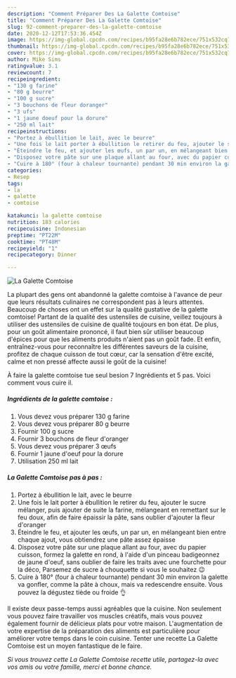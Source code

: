 ```yaml
---
description: "Comment Préparer Des La Galette Comtoise"
title: "Comment Préparer Des La Galette Comtoise"
slug: 92-comment-preparer-des-la-galette-comtoise
date: 2020-12-12T17:53:36.454Z
image: https://img-global.cpcdn.com/recipes/b95fa28e6b782ece/751x532cq70/la-galette-comtoise-photo-principale-de-la-recette.jpg
thumbnail: https://img-global.cpcdn.com/recipes/b95fa28e6b782ece/751x532cq70/la-galette-comtoise-photo-principale-de-la-recette.jpg
cover: https://img-global.cpcdn.com/recipes/b95fa28e6b782ece/751x532cq70/la-galette-comtoise-photo-principale-de-la-recette.jpg
author: Mike Sims
ratingvalue: 3.1
reviewcount: 7
recipeingredient:
- "130 g farine"
- "80 g beurre"
- "100 g sucre"
- "3 bouchons de fleur doranger"
- "3 ufs"
- "1 jaune doeuf pour la dorure"
- "250 ml lait"
recipeinstructions:
- "Portez à ébullition le lait, avec le beurre"
- "Une fois le lait porter à ébullition le retirer du feu, ajouter le sucre mélanger, puis ajouter de suite la farine, mélangeant en remettant sur le feu doux, afin de faire épaissir la pâte, sans oublier d&#39;ajouter la fleur d&#39;oranger"
- "Éteindre le feu, et ajouter les œufs, un par un, en mélangeant bien entre chaque ajout, vous obtiendrez une pâte assez épaisse"
- "Disposez votre pâte sur une plaque allant au four, avec du papier cuisson, formez la galette en rond, à l&#39;aide d&#39;un pinceau badigeonnez de jaune d&#39;oeuf, sans oublier de faire les traits avec une fourchette pour la déco, Parsemez de sucre à chouquette si vous le souhaitez 😉"
- "Cuire à 180° (four à chaleur tournante) pendant 30 min environ la galette va gonfler, comme la pâte à choux, mais va redescendre ensuite. Vous pouvez la dégustez tiède ou froide 👌"
categories:
- Resep
tags:
- la
- galette
- comtoise

katakunci: la galette comtoise 
nutrition: 183 calories
recipecuisine: Indonesian
preptime: "PT22M"
cooktime: "PT48M"
recipeyield: "1"
recipecategory: Dinner

---
```



![La Galette Comtoise](https://img-global.cpcdn.com/recipes/b95fa28e6b782ece/751x532cq70/la-galette-comtoise-photo-principale-de-la-recette.jpg)

La plupart des gens ont abandonné la galette comtoise à l'avance de peur que leurs résultats culinaires ne correspondent pas à leurs attentes. Beaucoup de choses ont un effet sur la qualité gustative de la galette comtoise! Partant de la qualité des ustensiles de cuisine, veillez toujours à utiliser des ustensiles de cuisine de qualité toujours en bon état. De plus, pour un goût alimentaire prononcé, il faut bien sûr utiliser beaucoup d'épices pour que les aliments produits n'aient pas un goût fade. Et enfin, entraînez-vous pour reconnaître les différentes saveurs de la cuisine, profitez de chaque cuisson de tout cœur, car la sensation d'être excité, calme et non pressé affecte aussi le goût de la cuisine!

<!--inarticleads1-->

À faire la galette comtoise tue seul besion 7 Ingrédients et 5 pas. Voici comment vous cuire il.

##### Ingrédients de la galette comtoise :

1. Vous devez vous préparer 130 g farine
1. Vous devez vous préparer 80 g beurre
1. Fournir 100 g sucre
1. Fournir 3 bouchons de fleur d&#39;oranger
1. Vous devez vous préparer 3 œufs
1. Fournir 1 jaune d&#39;oeuf pour la dorure
1. Utilisation 250 ml lait




<!--inarticleads2-->

##### La Galette Comtoise pas à pas :

1. Portez à ébullition le lait, avec le beurre
1. Une fois le lait porter à ébullition le retirer du feu, ajouter le sucre mélanger, puis ajouter de suite la farine, mélangeant en remettant sur le feu doux, afin de faire épaissir la pâte, sans oublier d&#39;ajouter la fleur d&#39;oranger
1. Éteindre le feu, et ajouter les œufs, un par un, en mélangeant bien entre chaque ajout, vous obtiendrez une pâte assez épaisse
1. Disposez votre pâte sur une plaque allant au four, avec du papier cuisson, formez la galette en rond, à l&#39;aide d&#39;un pinceau badigeonnez de jaune d&#39;oeuf, sans oublier de faire les traits avec une fourchette pour la déco, Parsemez de sucre à chouquette si vous le souhaitez 😉
1. Cuire à 180° (four à chaleur tournante) pendant 30 min environ la galette va gonfler, comme la pâte à choux, mais va redescendre ensuite. Vous pouvez la dégustez tiède ou froide 👌




<!--inarticleads1-->

<p>
Il existe deux passe-temps aussi agréables que la cuisine. Non seulement vous pouvez faire travailler vos muscles créatifs, mais vous pouvez également fournir de délicieux plats pour votre maison. L'augmentation de votre expertise de la préparation des aliments est particulière pour améliorer votre temps dans le coin cuisine. Tenter une recette La Galette Comtoise est un moyen fantastique de le faire.
</p>

<p>
<i>Si vous trouvez cette La Galette Comtoise recette utile, partagez-la avec vos amis ou votre famille, merci et bonne chance.</i>
</p>
